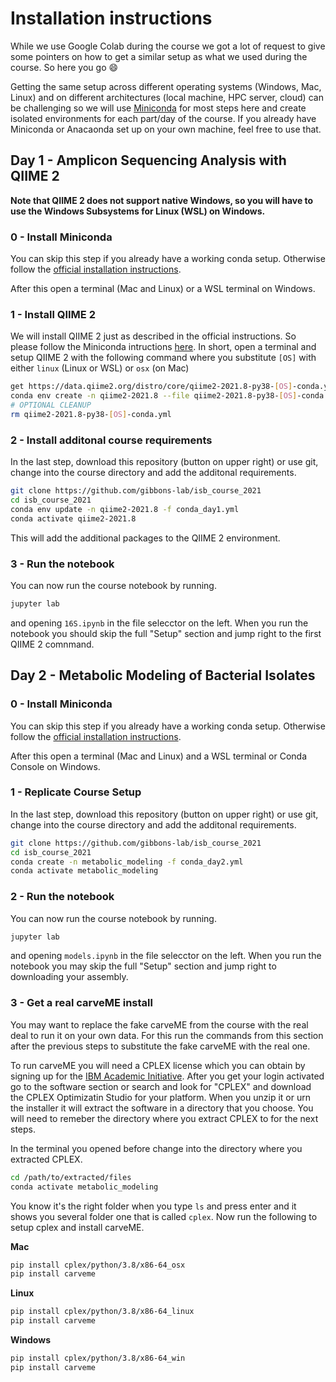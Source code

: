 # Installation instructions

While we use Google Colab during the course we got a lot of request to give some
pointers on how to get a similar setup as what we used during the course. So here you go :smile:

Getting the same setup across different operating systems (Windows, Mac, Linux) and on
different architectures (local machine, HPC server, cloud) can be challenging so we will use
[Miniconda](https://docs.conda.io/en/latest/miniconda.html) for most steps here and
create isolated environments for each part/day of the course. If you already have Miniconda
or Anacaonda set up on your own machine, feel free to use that.

## Day 1 - Amplicon Sequencing Analysis with QIIME 2

**Note that QIIME 2 does not support native Windows, so you will have to use the Windows Subsystems for
Linux (WSL) on Windows.**

### 0 - Install Miniconda

You can skip this step if you already have a working conda setup. Otherwise follow the
[official installation instructions](https://conda.io/projects/conda/en/latest/user-guide/install/index.html).

After this open a terminal (Mac and Linux) or a WSL terminal on Windows.

### 1 - Install QIIME 2

We will install QIIME 2 just as described in the official instructions.
So please follow the Miniconda intructions [here](https://docs.qiime2.org/2021.8/install/native/#miniconda).
In short, open a terminal and setup QIIME 2 with the following command where you substitute
`[OS]` with either `linux` (Linux or WSL) or `osx` (on Mac)

```bash
get https://data.qiime2.org/distro/core/qiime2-2021.8-py38-[OS]-conda.yml
conda env create -n qiime2-2021.8 --file qiime2-2021.8-py38-[OS]-conda.yml
# OPTIONAL CLEANUP
rm qiime2-2021.8-py38-[OS]-conda.yml
```

### 2 - Install additonal course requirements

In the last step, download this repository (button on upper right) or use git, change
into the course directory and add the additonal requirements.

```bash
git clone https://github.com/gibbons-lab/isb_course_2021
cd isb_course_2021
conda env update -n qiime2-2021.8 -f conda_day1.yml
conda activate qiime2-2021.8
```

This will add the additional packages to the QIIME 2 environment.

### 3 - Run the notebook

You can now run the course notebook by running.

```bash
jupyter lab
```

and opening `16S.ipynb` in the file selecctor on the left. When you run the notebook
you should skip the full "Setup" section and jump right to the first QIIME 2 comnmand.

## Day 2 - Metabolic Modeling of Bacterial Isolates

### 0 - Install Miniconda

You can skip this step if you already have a working conda setup. Otherwise follow the
[official installation instructions](https://conda.io/projects/conda/en/latest/user-guide/install/index.html).

After this open a terminal (Mac and Linux) and a WSL terminal or Conda Console on Windows.

### 1 - Replicate Course Setup

In the last step, download this repository (button on upper right) or use git, change
into the course directory and add the additonal requirements.

```bash
git clone https://github.com/gibbons-lab/isb_course_2021
cd isb_course_2021
conda create -n metabolic_modeling -f conda_day2.yml
conda activate metabolic_modeling
```

### 2 - Run the notebook

You can now run the course notebook by running.

```bash
jupyter lab
```

and opening `models.ipynb` in the file selecctor on the left. When you run the notebook
you may skip the full "Setup" section and jump right to downloading your assembly.


### 3 - Get a real carveME install

You may want to replace the fake carveME from the course with the real deal to run it
on your own data. For this run the commands from this section after the previous steps
to substitute the fake carveME with the real one.

To run carveME you will need a CPLEX license which you can obtain by signing up for the
[IBM Academic Initiative](https://academic.ibm.com/a2mt). After you get your login activated
go to the software section or search and look for "CPLEX" and download the CPLEX Optimizatin Studio
for your platform. When you unzip it or urn the installer it will extract the software in a directory
that you choose. You will need to remeber the directory where you extract CPLEX to for the
next steps.

In the terminal you opened before change into the directory where you extracted CPLEX.

```bash
cd /path/to/extracted/files
conda activate metabolic_modeling
```

You know it's the right folder when you type `ls` and press enter and it shows you several folder
one that is called `cplex`. Now run the following to setup cplex and install carveME.

**Mac**

```bash
pip install cplex/python/3.8/x86-64_osx
pip install carveme
```

**Linux**

```bash
pip install cplex/python/3.8/x86-64_linux
pip install carveme
```

**Windows**

```bash
pip install cplex/python/3.8/x86-64_win
pip install carveme
```
